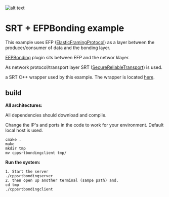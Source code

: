![alt text](https://bitbucket.org/andersced/cppsrtbondingexample/raw/02a3724aa21c95d4d3e3f59bdcab2f3d68de3ba0/efpbond.png)

# SRT + EFPBonding example

This example uses EFP ([ElasticFramingProtocol](https://bitbucket.org/unitxtra/efp/src/master/)) as a layer between the producer/consumer of data and the bonding layer. 

[EFPBonding](https://bitbucket.org/unitxtra/efpbond/src/master/) plugin sits between EFP and the networ klayer.

As network protocol/transport layer SRT ([SecureReliableTransport](https://github.com/Haivision/srt)) is used.

a SRT C++ wrapper used by this example. The wrapper is located [here](https://github.com/andersc/cppSRTWrapper).

## build


**All architectures:**

All dependencies should download and compile.

Change the IP's and ports in the code to work for your environment. Default local host is used.

```
cmake .
make
mkdir tmp
mv cppsrtbondingclient tmp/
```

**Run the system:**


```
1. Start the server 
./cppsrtbondingserver
2. then open up another terminal (sampe path) and.
cd tmp
./cppsrtbondingclient
```